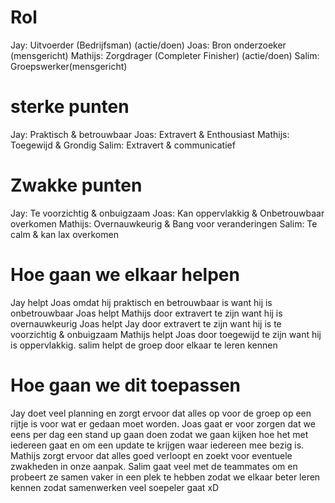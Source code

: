 # Rol

Jay: Uitvoerder (Bedrijfsman) (actie/doen)
Joas: Bron onderzoeker (mensgericht)
Mathijs: Zorgdrager (Completer Finisher) (actie/doen)
Salim: Groepswerker(mensgericht)

# sterke punten

Jay: Praktisch & betrouwbaar
Joas: Extravert & Enthousiast
Mathijs: Toegewijd & Grondig
Salim: Extravert & communicatief

# Zwakke punten

Jay: Te voorzichtig & onbuigzaam
Joas: Kan oppervlakkig & Onbetrouwbaar overkomen
Mathijs: Overnauwkeurig & Bang voor veranderingen
Salim: Te calm & kan lax overkomen

# Hoe gaan we elkaar helpen

Jay helpt Joas omdat hij praktisch en betrouwbaar is want hij is onbetrouwbaar
Joas helpt Mathijs door extravert te zijn want hij is overnauwkeurig
Joas helpt Jay door extravert te zijn want hij is te voorzichtig & onbuigzaam
Mathijs helpt Joas door toegewijd te zijn want hij is oppervlakkig.
salim helpt de groep door elkaar te leren kennen

# Hoe gaan we dit toepassen

Jay doet veel planning en zorgt ervoor dat alles op voor de groep op een rijtje is voor wat er gedaan moet worden.
Joas gaat er voor zorgen dat we eens per dag een stand up gaan doen zodat we gaan kijken hoe het met iedereen gaat en om een update te krijgen waar iedereen mee bezig is.
Mathijs zorgt ervoor dat alles goed verloopt en zoekt voor eventuele zwakheden in onze aanpak.
Salim gaat veel met de teammates om en probeert ze samen vaker in een plek te hebben zodat we elkaar beter leren kennen zodat samenwerken veel soepeler gaat xD

